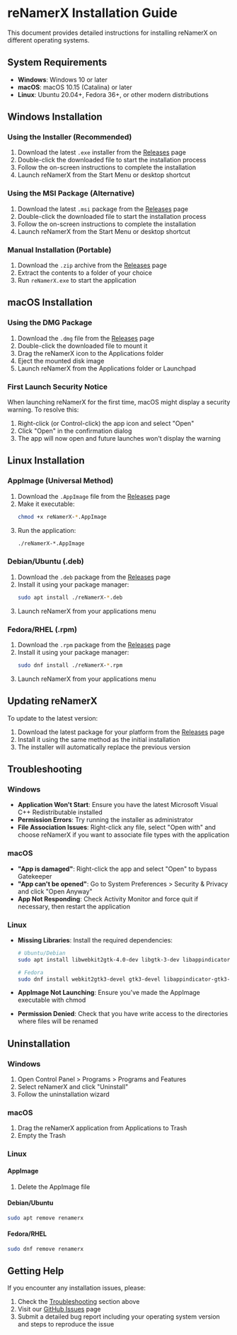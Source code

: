# reNamerX Installation Guide

This document provides detailed instructions for installing reNamerX on different operating systems.

## System Requirements

- **Windows**: Windows 10 or later
- **macOS**: macOS 10.15 (Catalina) or later
- **Linux**: Ubuntu 20.04+, Fedora 36+, or other modern distributions

## Windows Installation

### Using the Installer (Recommended)

1. Download the latest `.exe` installer from the [Releases](#) page
2. Double-click the downloaded file to start the installation process
3. Follow the on-screen instructions to complete the installation
4. Launch reNamerX from the Start Menu or desktop shortcut

### Using the MSI Package (Alternative)

1. Download the latest `.msi` package from the [Releases](#) page
2. Double-click the downloaded file to start the installation process
3. Follow the on-screen instructions to complete the installation
4. Launch reNamerX from the Start Menu or desktop shortcut

### Manual Installation (Portable)

1. Download the `.zip` archive from the [Releases](#) page
2. Extract the contents to a folder of your choice
3. Run `reNamerX.exe` to start the application

## macOS Installation

### Using the DMG Package

1. Download the `.dmg` file from the [Releases](#) page
2. Double-click the downloaded file to mount it
3. Drag the reNamerX icon to the Applications folder
4. Eject the mounted disk image
5. Launch reNamerX from the Applications folder or Launchpad

### First Launch Security Notice

When launching reNamerX for the first time, macOS might display a security warning. To resolve this:

1. Right-click (or Control-click) the app icon and select "Open"
2. Click "Open" in the confirmation dialog
3. The app will now open and future launches won't display the warning

## Linux Installation

### AppImage (Universal Method)

1. Download the `.AppImage` file from the [Releases](#) page
2. Make it executable:
   ```bash
   chmod +x reNamerX-*.AppImage
   ```
3. Run the application:
   ```bash
   ./reNamerX-*.AppImage
   ```

### Debian/Ubuntu (.deb)

1. Download the `.deb` package from the [Releases](#) page
2. Install it using your package manager:
   ```bash
   sudo apt install ./reNamerX-*.deb
   ```
3. Launch reNamerX from your applications menu

### Fedora/RHEL (.rpm)

1. Download the `.rpm` package from the [Releases](#) page
2. Install it using your package manager:
   ```bash
   sudo dnf install ./reNamerX-*.rpm
   ```
3. Launch reNamerX from your applications menu

## Updating reNamerX

To update to the latest version:

1. Download the latest package for your platform from the [Releases](#) page
2. Install it using the same method as the initial installation
3. The installer will automatically replace the previous version

## Troubleshooting

### Windows

- **Application Won't Start**: Ensure you have the latest Microsoft Visual C++ Redistributable installed
- **Permission Errors**: Try running the installer as administrator
- **File Association Issues**: Right-click any file, select "Open with" and choose reNamerX if you want to associate file types with the application

### macOS

- **"App is damaged"**: Right-click the app and select "Open" to bypass Gatekeeper
- **"App can't be opened"**: Go to System Preferences > Security & Privacy and click "Open Anyway"
- **App Not Responding**: Check Activity Monitor and force quit if necessary, then restart the application

### Linux

- **Missing Libraries**: Install the required dependencies:
  ```bash
  # Ubuntu/Debian
  sudo apt install libwebkit2gtk-4.0-dev libgtk-3-dev libappindicator3-dev
  
  # Fedora
  sudo dnf install webkit2gtk3-devel gtk3-devel libappindicator-gtk3-devel
  ```

- **AppImage Not Launching**: Ensure you've made the AppImage executable with chmod
- **Permission Denied**: Check that you have write access to the directories where files will be renamed

## Uninstallation

### Windows

1. Open Control Panel > Programs > Programs and Features
2. Select reNamerX and click "Uninstall"
3. Follow the uninstallation wizard

### macOS

1. Drag the reNamerX application from Applications to Trash
2. Empty the Trash

### Linux

#### AppImage

1. Delete the AppImage file

#### Debian/Ubuntu

```bash
sudo apt remove renamerx
```

#### Fedora/RHEL

```bash
sudo dnf remove renamerx
```

## Getting Help

If you encounter any installation issues, please:

1. Check the [Troubleshooting](#troubleshooting) section above
2. Visit our [GitHub Issues](https://github.com/YOUR-USERNAME/renamerx/issues) page
3. Submit a detailed bug report including your operating system version and steps to reproduce the issue 